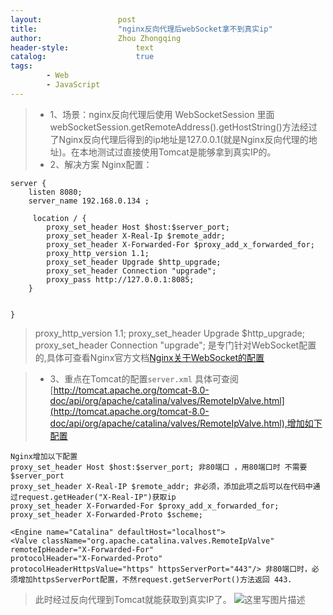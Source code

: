 ```yaml
---
layout:					post
title:					"nginx反向代理后webSocket拿不到真实ip"
author:					Zhou Zhongqing
header-style:				text
catalog:					true
tags:
		- Web
		- JavaScript
---
```

>- 1、场景：nginx反向代理后使用 WebSocketSession 里面 webSocketSession.getRemoteAddress().getHostString()方法经过了Nginx反向代理后得到的ip地址是127.0.0.1(就是Nginx反向代理的地址)。在本地测试过直接使用Tomcat是能够拿到真实IP的。
>- 2、解决方案
Nginx配置：

```
server {  
    listen 8080;   
    server_name 192.168.0.134 ;  

     location / {  
        proxy_set_header Host $host:$server_port;    
        proxy_set_header X-Real-Ip $remote_addr;    
        proxy_set_header X-Forwarded-For $proxy_add_x_forwarded_for;  
		proxy_http_version 1.1;
		proxy_set_header Upgrade $http_upgrade;
		proxy_set_header Connection "upgrade";
        proxy_pass http://127.0.0.1:8085;
    }  

	
}
```
> proxy_http_version 1.1;
		proxy_set_header Upgrade $http_upgrade;
		proxy_set_header Connection "upgrade"; 
		是专门针对WebSocket配置的,具体可查看Nginx官方文档[Nginx关于WebSocket的配置](http://nginx.org/en/docs/http/websocket.html)

 

>- 3、重点在Tomcat的配置`server.xml` 具体可查阅[http://tomcat.apache.org/tomcat-8.0-doc/api/org/apache/catalina/valves/RemoteIpValve.html](http://tomcat.apache.org/tomcat-8.0-doc/api/org/apache/catalina/valves/RemoteIpValve.html),增加如下配置



 
 

```
Nginx增加以下配置 
proxy_set_header Host $host:$server_port; 非80端口 ，用80端口时 不需要$server_port 
proxy_set_header X-Real-IP $remote_addr; 非必须，添加此项之后可以在代码中通过request.getHeader("X-Real-IP")获取ip
proxy_set_header X-Forwarded-For $proxy_add_x_forwarded_for; 
proxy_set_header X-Forwarded-Proto $scheme; 
  
<Engine name="Catalina" defaultHost="localhost"> 
<Valve className="org.apache.catalina.valves.RemoteIpValve" 
remoteIpHeader="X-Forwarded-For" 
protocolHeader="X-Forwarded-Proto" 
protocolHeaderHttpsValue="https" httpsServerPort="443"/> 非80端口时，必须增加httpsServerPort配置，不然request.getServerPort()方法返回 443. 
```
>此时经过反向代理到Tomcat就能获取到真实IP了。
![这里写图片描述](https://i-blog.csdnimg.cn/blog_migrate/53acbda4063a14101f04c249e1a30aa6.png)

 

 
